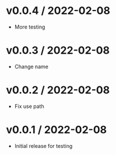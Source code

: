 
v0.0.4 / 2022-02-08
==================

  * More testing

v0.0.3 / 2022-02-08
==================

  * Change name

v0.0.2 / 2022-02-08
==================

  * Fix use path

v0.0.1 / 2022-02-08
==================

  * Initial release for testing
